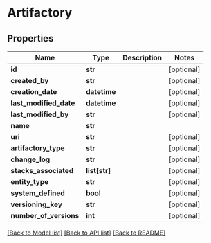 # Artifactory

## Properties
Name | Type | Description | Notes
------------ | ------------- | ------------- | -------------
**id** | **str** |  | [optional] 
**created_by** | **str** |  | [optional] 
**creation_date** | **datetime** |  | [optional] 
**last_modified_date** | **datetime** |  | [optional] 
**last_modified_by** | **str** |  | [optional] 
**name** | **str** |  | 
**uri** | **str** |  | [optional] 
**artifactory_type** | **str** |  | [optional] 
**change_log** | **str** |  | [optional] 
**stacks_associated** | **list[str]** |  | [optional] 
**entity_type** | **str** |  | [optional] 
**system_defined** | **bool** |  | [optional] 
**versioning_key** | **str** |  | [optional] 
**number_of_versions** | **int** |  | [optional] 

[[Back to Model list]](../README.md#documentation-for-models) [[Back to API list]](../README.md#documentation-for-api-endpoints) [[Back to README]](../README.md)

